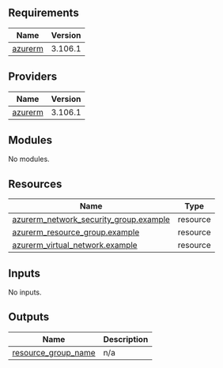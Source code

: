 <!-- BEGIN_TF_DOCS -->
## Requirements

| Name | Version |
|------|---------|
| <a name="requirement_azurerm"></a> [azurerm](#requirement\_azurerm) | 3.106.1 |

## Providers

| Name | Version |
|------|---------|
| <a name="provider_azurerm"></a> [azurerm](#provider\_azurerm) | 3.106.1 |

## Modules

No modules.

## Resources

| Name | Type |
|------|------|
| [azurerm_network_security_group.example](https://registry.terraform.io/providers/hashicorp/azurerm/3.106.1/docs/resources/network_security_group) | resource |
| [azurerm_resource_group.example](https://registry.terraform.io/providers/hashicorp/azurerm/3.106.1/docs/resources/resource_group) | resource |
| [azurerm_virtual_network.example](https://registry.terraform.io/providers/hashicorp/azurerm/3.106.1/docs/resources/virtual_network) | resource |

## Inputs

No inputs.

## Outputs

| Name | Description |
|------|-------------|
| <a name="output_resource_group_name"></a> [resource\_group\_name](#output\_resource\_group\_name) | n/a |
<!-- END_TF_DOCS -->